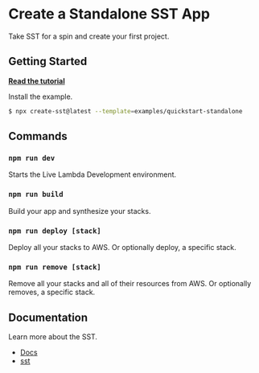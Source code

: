 # Create a Standalone SST App

Take SST for a spin and create your first project.

## Getting Started

[**Read the tutorial**](https://docs.sst.dev/start/standalone)

Install the example.

```bash
$ npx create-sst@latest --template=examples/quickstart-standalone
```

## Commands

### `npm run dev`

Starts the Live Lambda Development environment.

### `npm run build`

Build your app and synthesize your stacks.

### `npm run deploy [stack]`

Deploy all your stacks to AWS. Or optionally deploy, a specific stack.

### `npm run remove [stack]`

Remove all your stacks and all of their resources from AWS. Or optionally removes, a specific stack.

## Documentation

Learn more about the SST.

- [Docs](https://docs.sst.dev/)
- [sst](https://docs.sst.dev/packages/sst)
